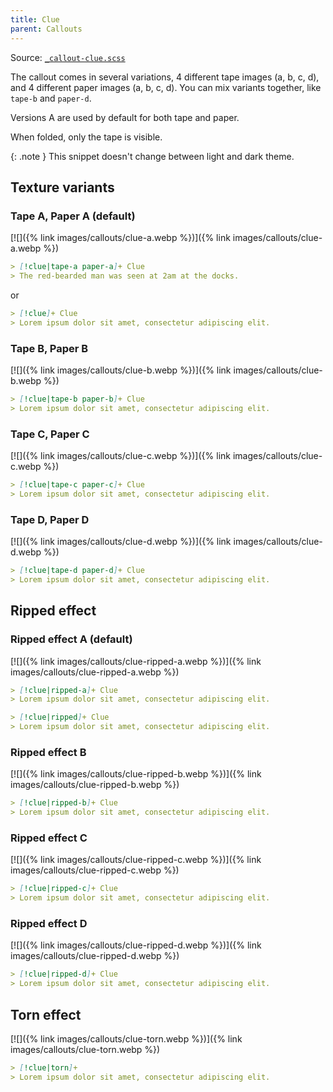 ```yaml
---
title: Clue
parent: Callouts
---
```


Source: [`_callout-clue.scss`](https://github.com/ElsaTam/obsidian-fancy-a-story/blob/main/postcss/editor/callouts/_callout-clue.scss)

The callout comes in several variations, 4 different tape images (a, b, c, d), and 4 different paper images (a, b, c, d). You can mix variants together, like `tape-b` and `paper-d`.

Versions A are used by default for both tape and paper.

When folded, only the tape is visible.

{: .note }
This snippet doesn't change between light and dark theme.

## Texture variants

### Tape A, Paper A (default)

[![]({% link images/callouts/clue-a.webp %})]({% link images/callouts/clue-a.webp %})

```md
> [!clue|tape-a paper-a]+ Clue
> The red-bearded man was seen at 2am at the docks.
```

or

```markdown
> [!clue]+ Clue
> Lorem ipsum dolor sit amet, consectetur adipiscing elit.
```

### Tape B, Paper B

[![]({% link images/callouts/clue-b.webp %})]({% link images/callouts/clue-b.webp %})

```markdown
> [!clue|tape-b paper-b]+ Clue
> Lorem ipsum dolor sit amet, consectetur adipiscing elit.
```

### Tape C, Paper C

[![]({% link images/callouts/clue-c.webp %})]({% link images/callouts/clue-c.webp %})

```markdown
> [!clue|tape-c paper-c]+ Clue
> Lorem ipsum dolor sit amet, consectetur adipiscing elit.
```

### Tape D, Paper D

[![]({% link images/callouts/clue-d.webp %})]({% link images/callouts/clue-d.webp %})

```markdown
> [!clue|tape-d paper-d]+ Clue
> Lorem ipsum dolor sit amet, consectetur adipiscing elit.
```

## Ripped effect

### Ripped effect A (default)

[![]({% link images/callouts/clue-ripped-a.webp %})]({% link images/callouts/clue-ripped-a.webp %})

```markdown
> [!clue|ripped-a]+ Clue
> Lorem ipsum dolor sit amet, consectetur adipiscing elit.
```

```markdown
> [!clue|ripped]+ Clue
> Lorem ipsum dolor sit amet, consectetur adipiscing elit.
```

### Ripped effect B

[![]({% link images/callouts/clue-ripped-b.webp %})]({% link images/callouts/clue-ripped-b.webp %})

```markdown
> [!clue|ripped-b]+ Clue
> Lorem ipsum dolor sit amet, consectetur adipiscing elit.
```

### Ripped effect C

[![]({% link images/callouts/clue-ripped-c.webp %})]({% link images/callouts/clue-ripped-c.webp %})

```markdown
> [!clue|ripped-c]+ Clue
> Lorem ipsum dolor sit amet, consectetur adipiscing elit.
```

### Ripped effect D

[![]({% link images/callouts/clue-ripped-d.webp %})]({% link images/callouts/clue-ripped-d.webp %})

```markdown
> [!clue|ripped-d]+ Clue
> Lorem ipsum dolor sit amet, consectetur adipiscing elit.
```

## Torn effect

[![]({% link images/callouts/clue-torn.webp %})]({% link images/callouts/clue-torn.webp %})

```markdown
> [!clue|torn]+
> Lorem ipsum dolor sit amet, consectetur adipiscing elit.
```